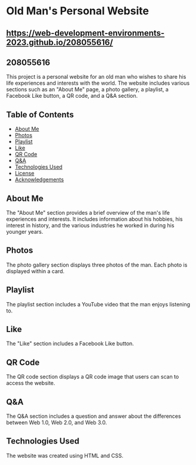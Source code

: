 # Old Man's Personal Website

## https://web-development-environments-2023.github.io/208055616/

## 208055616

This project is a personal website for an old man who wishes to share his life experiences and interests with the world. The website includes various sections such as an "About Me" page, a photo gallery, a playlist, a Facebook Like button, a QR code, and a Q&A section.

## Table of Contents

- [About Me](#about-me)
- [Photos](#photos)
- [Playlist](#playlist)
- [Like](#like)
- [QR Code](#qr-code)
- [Q&A](#qa)
- [Technologies Used](#technologies-used)
- [License](#license)
- [Acknowledgements](#acknowledgements)

## About Me

The "About Me" section provides a brief overview of the man's life experiences and interests. It includes information about his hobbies, his interest in history, and the various industries he worked in during his younger years.

## Photos

The photo gallery section displays three photos of the man. Each photo is displayed within a card.

## Playlist

The playlist section includes a YouTube video that the man enjoys listening to.

## Like

The "Like" section includes a Facebook Like button.

## QR Code

The QR code section displays a QR code image that users can scan to access the website.

## Q&A

The Q&A section includes a question and answer about the differences between Web 1.0, Web 2.0, and Web 3.0.

## Technologies Used

The website was created using HTML and CSS.
